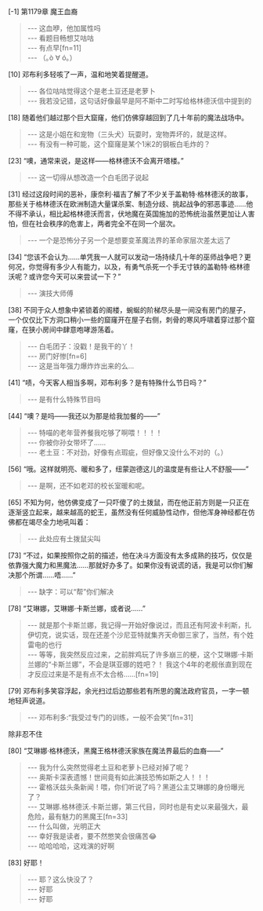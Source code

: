 
[-1] 第1179章 魔王血裔
>--- 这血咿，他加属性吗<br>
>--- 看题目畅想艾咕咕<br>
>--- 有点早[fn=11]<br>
>--- （｡ò ∀ ó｡）<br>

[10] 邓布利多轻咳了一声，温和地笑着提醒道。
>--- 各位咕咕觉得这个是老土豆还是老萝卜<br>
>--- 我若没记错，这句话好像最早是阿不斯中二时写给格林德沃信中提到的<br>

[18] 随着他们越过那个巨大窟窿，他们仿佛穿越回到了几十年前的魔法战场中。
>--- 这是小姐在和宠物（三头犬）玩耍时，宠物弄坏的，就是这样。<br>
>--- 有没有一种可能，这个窟窿是某个1米2的钢板白毛炸的？<br>

[23] “噢，通常来说，是这样——格林德沃不会离开塔楼。”
>--- 这一切得从想改造一个白毛团子说起<br>

[31] 经过这段时间的恶补，康奈利·福吉了解了不少关于盖勒特·格林德沃的故事，那些关于格林德沃在欧洲制造大量谋杀案、制造分歧、挑起战争的邪恶事迹……他不得不承认，相比起格林德沃而言，伏地魔在英国施加的恐怖统治虽然更加让人害怕，但在社会秩序的危害上，两者完全不在同一个层次。
>--- 一个是恐怖分子另一个是想要变革魔法界的革命家层次差太远了<br>

[34] “您该不会认为……单凭我一人就可以发动一场持续几十年的巫师战争吧？更何况，你觉得有多少人有能力，以及，有勇气杀死一个手无寸铁的盖勒特·格林德沃呢？或许您今天可以来尝试一下？”
>--- 演技大师傅<br>

[38] 不同于众人想象中紧锁着的阁楼，蜿蜒的阶梯尽头是一间没有房门的屋子，一个仅仅比下方洞口稍小一些的窟窿开在屋子右侧，刺骨的寒风呼啸着穿过那个窟窿，在狭小房间中肆意咆哮游荡着。
>--- 白毛团子：没戳！是我干的丫！<br>
>--- 房门好惨[fn=6]<br>
>--- 这是当年强力爆炸炸出来的么...<br>

[41] “啧，今天客人相当多啊，邓布利多？是有特殊什么节日吗？”
>--- 是有什么特殊节目吗<br>

[44] “噢？是吗——我还以为那是给我加餐的——”
>--- 特喵的老年营养餐我吃够了啊喂！！！！<br>
>--- 你被你孙女带坏了……<br>
>--- 老土豆：不对劲，好像有点瑕疵，但好像又没什么不对的（。）<br>

[56] “哦。这样就明亮、暖和多了，纽蒙迦德这儿的温度是有些让人不舒服——”
>--- 是啊，还不如老邓的校长室暖和呢。<br>

[65] 不知为何，他仿佛变成了一只吓傻了的土拨鼠，而在他正前方则是一只正在逐渐竖立起来，越来越高的蛇王，虽然没有任何威胁性动作，但他浑身神经都在仿佛都在竭尽全力地吼叫着：
>--- 此处应有土拨鼠尖叫<br>

[73] “不过，如果按照你之前的描述，他在决斗方面没有太多成熟的技巧，仅仅是依靠强大魔力和黑魔法……那就好办多了。如果你没有说谎的话，我是可以你们解决那个所谓……唔……”
>--- 缺字：可以“帮”你们解决<br>

[78] “艾琳娜，艾琳娜·卡斯兰娜，或者说……”
>--- 就是那个卡斯兰娜，我记得一开始好像说过，而且还有阿波卡利斯，扎伊切克，说实话，现在还差个沙尼亚特就集齐天命御三家了，当然，有个姓雷电的也行<br>
>--- 等等，我突然反应过来，之前胖鸡玩了许多崩三的梗，这个艾琳娜·卡斯兰娜的“卡斯兰娜”，不会是琪亚娜的姓吧？！
我这个4年的老舰伥直到现在才反应过来是不是有点不太合格……[fn=19]<br>

[79] 邓布利多笑容浮起，余光扫过后边那些若有所思的魔法政府官员，一字一顿地轻声说道。
>--- 邓布利多:“我受过专门的训练，一般不会笑”[fn=31]

除非忍不住<br>

[80] “艾琳娜·格林德沃，黑魔王格林德沃家族在魔法界最后的血裔——”
>--- 我为什么突然觉得老土豆和老萝卜已经对掉了呢？<br>
>--- 奥斯卡深表遗憾！世间竟有如此演技恐怖如斯之人！！！<br>
>--- 霍格沃兹头条新闻！喂，你们听说了吗？黑道公主艾琳娜的身份曝光了？<br>
>--- 艾琳娜.格林德沃.卡斯兰娜，第三代目，同时也是有史以来最强大，最危险，最有魅力的黑魔王[fn=33]<br>
>--- 什么叫做，光明正大<br>
>--- 幸好我是读者，要不然憋笑会很痛苦😂<br>
>--- 哈哈哈哈，这戏演的好啊<br>

[83] 好耶！
>--- 耶？这么快没了？<br>
>--- 好耶<br>
>--- 好耶<br>
